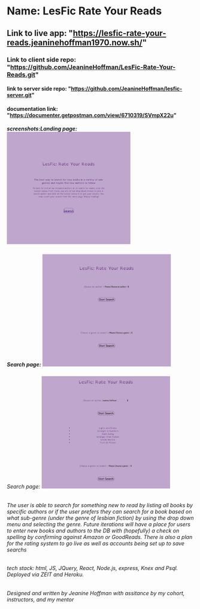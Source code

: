 # Name: LesFic Rate Your Reads

## Link to live app: "https://lesfic-rate-your-reads.jeaninehoffman1970.now.sh/"

### Link to client side repo: "https://github.com/JeanineHoffman/LesFic-Rate-Your-Reads.git"

#### link to  server side repo: "https://github.com/JeanineHoffman/lesfic-server.git"

#### documentation link: "https://documenter.getpostman.com/view/6710319/SVmpX22u"

##### screenshots:Landing page: <img src="./src/img/landingPage.png" alt="landingpage screenshot" height="300px" /> 

##### Search page: <img src="./src/img/searchpageB4.png" alt="search screenshot before a search happens" height="300px"/> 

###### Search page: <img src="./src/img/searchResults.png" alt="search results screen shop for a selected author and her books listed" height="300px"/> 

###### <p>The user is able to search for something new to read by listing all books by specific authors or if the user prefers they can search for a book based on what sub-genre (under the genre of lesbian fiction) by using the drop down menu and selecting the genre. Future iterations will have a place for users to enter new books and authors to the DB with (hopefully) a check on spelling by confirming against Amazon or GoodReads. There is also a plan for the rating system to go live as well as accounts being set up to save searchs</p>

###### tech stack: html, JS, JQuery, React, Node.js, express, Knex and Psql. Deployed via ZEIT and Heroku.

###### Designed and written by Jeanine Hoffman with assitance by my cohort, instructors, and my mentor